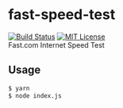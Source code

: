 # fast-speed-test
[![Build Status](https://travis-ci.org/prince0203/fast-speed-test.svg?branch=master)](https://travis-ci.org/prince0203/fast-speed-test)
[![MIT License](https://img.shields.io/badge/license-MIT-blue.svg?style=flat)](LICENSE)  
Fast.com Internet Speed Test

## Usage

```bash
$ yarn
$ node index.js
```
